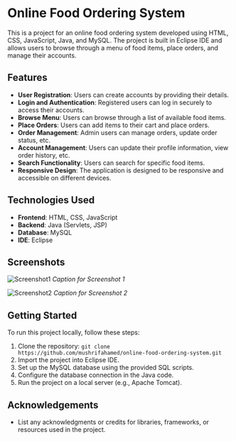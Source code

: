 # Online Food Ordering System

This is a project for an online food ordering system developed using HTML, CSS, JavaScript, Java, and MySQL. The project is built in Eclipse IDE and allows users to browse through a menu of food items, place orders, and manage their accounts.

## Features

- **User Registration**: Users can create accounts by providing their details.
- **Login and Authentication**: Registered users can log in securely to access their accounts.
- **Browse Menu**: Users can browse through a list of available food items.
- **Place Orders**: Users can add items to their cart and place orders.
- **Order Management**: Admin users can manage orders, update order status, etc.
- **Account Management**: Users can update their profile information, view order history, etc.
- **Search Functionality**: Users can search for specific food items.
- **Responsive Design**: The application is designed to be responsive and accessible on different devices.

## Technologies Used

- **Frontend**: HTML, CSS, JavaScript
- **Backend**: Java (Servlets, JSP)
- **Database**: MySQL
- **IDE**: Eclipse

## Screenshots

![Screenshot1](/Pictures/Screenshots/Screenshot(106).png)
*Caption for Screenshot 1*

![Screenshot2](/images/screenshot2.png)
*Caption for Screenshot 2*

## Getting Started

To run this project locally, follow these steps:

1. Clone the repository: `git clone https://github.com/mushrifahamed/online-food-ordering-system.git`
2. Import the project into Eclipse IDE.
3. Set up the MySQL database using the provided SQL scripts.
4. Configure the database connection in the Java code.
5. Run the project on a local server (e.g., Apache Tomcat).

## Acknowledgements

- List any acknowledgments or credits for libraries, frameworks, or resources used in the project.
